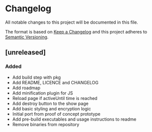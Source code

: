 # Changelog
All notable changes to this project will be documented in this file.

The format is based on [Keep a Changelog](http://keepachangelog.com/en/1.0.0/)
and this project adheres to [Semantic Versioning](http://semver.org/spec/v2.0.0.html).

## [unreleased]
### Added
- Add build step with pkg
- Add README, LICENCE and CHANGELOG
- Add roadmap
- Add minification plugin for JS
- Reload page if activeUntil time is reached
- Add destroy button to the show page
- Add basic styling and encryption logic
- Initial port from proof of concept prototype
- Add pre-build executables and usage instructions to readme
- Remove binaries from repository
